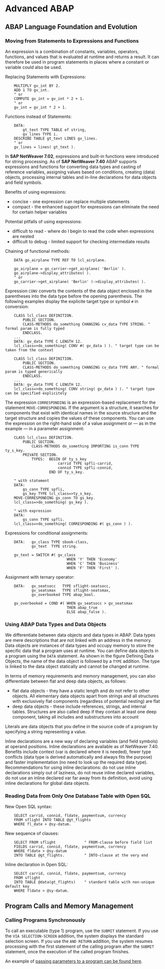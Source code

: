 # Advanced ABAP

## ABAP Language Foundation and Evolution

### Moving from Statements to Expressions and Functions

An expression is a combination of constants, variables, operators, functions, and values that is evaluated at runtime and returns a result. It can therefore be used in program statements in places where a constant or variable could also be used.

Replacing Statements with Expressions:
```ABAP
	MULTIPLY gv_int BY 2.
	ADD 1 TO gv_int.
	" or
	COMPUTE gv_int = gv_int * 2 + 1.
	" or
	gv_int = gv_int * 2 + 1.
```

Functions instead of Statements:
```ABAP
	DATA:
		gt_text TYPE TABLE of string,
		gv_lines TYPE i.
	DESCRIBE TABLE gt_text LINES gv_lines.
	" or
	gv_lines = lines( gt_text ).
```

In **SAP NetWeaver 7.02**, expressions and built-in functions were introduced for string processing. As of **SAP NetWeaver 7.40** ABAP supports expressions and functions for converting data types and casting of reference variables, assigning values based on conditions, creating (data) objects, processing internal tables and in-line declarations for data objects and field symbols.

Benefits of using expressions:
* concise - one expression can replace multiple statements
* compact - the enhanced support for expressions can eliminate the need for certain helper variables

Potential pitfalls of using expressions:
* difficult to read - where do I begin to read the code when expressions are nested
* difficult to debug - limited support for checking intermediate results

Chaining of functional methods:
```ABAP
	DATA go_airplane TYPE REF TO lcl_airplane.

	go_airplane = go_carrier->get_airplane( 'Berlin' ).
	go_airplane->display_attributes( ).
	" or
	go_carrier->get_airplane( 'Berlin' )->display_attributes( ).
```

Expression `CONV` converts the contents of the data object enclosed in the parentheses into the data type before the opening parenthesis. The following examples display the explicite target type or symbol `#` in conversion:
```ABAP
	CLASS lcl_class DEFINITION.
		PUBLIC SECTION.
		CLASS-METHODS do_something CHANGING cv_data TYPE STRING. " formal param is fully typed
		ENDCLASS.
	...
	DATA: gv_data TYPE C LENGTH 12.
	lcl_class=>do_something( CONV #( gv_data ) ). " target type can be taken from the context
```
```ABAP
	CLASS lcl_class DEFINITION.
		PUBLIC SECTION.
		CLASS-METHODS do_something CHANGING cv_data TYPE ANY. " formal param is typed generically
		ENDCLASS.
	...
	DATA: gv_data TYPE C LENGTH 12.
	lcl_class=>do_something( CONV string( gv_data ) ). " target type can be specified explicitely
```

The expression `CORRESPONDING` is an expression-based replacement for the statement `MOVE-CORRESPONDING`. If the argument is a structure, it searches for components that exist with identical names in the source structure and the target structure and copies the values of these components. You can use the expression on the right-hand side of a value assignment or — as in the example — in a parameter assignment:
```ABAP
	CLASS lcl_class DEFINITION.
		PUBLIC SECTION.
			CLASS-METHODS do_something IMPORTING is_conn TYPE ty_s_key.
		PRIVATE SECTION.
			TYPES:	BEGIN OF ty_s_key
						carrid TYPE spfli-carrid,
						connid TYPE spfli-connid,
					END OF ty_s_key.

	" with statement
	DATA:
		gs_conn TYPE spfli,
		gs_key TYPE lcl_class=>ty_s_key.
	MOVE-CORRESPONDING gs_conn TO gs_key.
	lcl_class=>do_something( gs_key ).

	" with expression
	DATA:
		gs_conn TYPE spfli.
	lcl_class=>do_something( CORRESPONDING #( gs_conn ) ).
```

Expressions for conditional assignments:
```ABAP
	DATA:	gv_class TYPE sbook-class,
			gv_text  TYPE string.
	
	gv_text = SWITCH #( gv_class
							WHEN 'Y' THEN 'Economy'
							WHEN 'C' THEN 'Business'
							WHEN 'F' THEN 'First' ).
```

Assignment with ternary operator:
```ABAP
	DATA:	gv_seatsocc   TYPE sflight-seatsocc,
			gv_seatsmax   TYPE sflight-seatsmax,
			gv_overbooked TYPE abap_bool.
	
	gv_overbooked = COND #(	WHEN gv_seatsocc > gv_seatsmax
							THEN abap_true
							ELSE abap_false ).
```

### Using ABAP Data Types and Data Objects

We differentiate between data objects and data types in ABAP. Data types are mere descriptions that are not linked with an address in the memory. Data objects are instances of data types and occupy memory to store the specific data that a program uses at runtime. You can define data objects in a program using the `DATA` statement. As shown in the figure Defining Data Objects, the name of the data object is followed by a `TYPE` addition. The type is linked to the data object statically and cannot be changed at runtime.

In terms of memory requirements and memory management, you can also differentiate between flat and deep data objects, as follows:
* flat data objects - they have a static length and do not refer to other objects. All elementary data objects apart from strings and all structures with exclusively flat components (regardless of potential nesting) are flat
* deep data objects - these include references, strings, and internal tables. Structures are also called deep if they contain at least one deep component, taking all includes and substructures into account

Literals are data objects that you define in the source code of a program by specifying a string representing a value.

Inline declarations are a new way of declaring variables (and field symbols) at operand positions. Inline declarations are available as of NetWeaver 7.40. Benefits include context (var is declared where it is needed), fewer type conflicts (data type is derived automatically and always fits the purpose) and faster implementation (no need to look up the required data type). Recommendations for using inline declarations: do not use inline declarations simply out of laziness, do not reuse inline declared variables, do not use an inline declared var far away from its definition, avoid using inline declarations for global data objects.

### Reading Data from Only One Database Table with Open SQL

New Open SQL syntax:
```ABAP
	SELECT carrid, connid, fldate, paymentsum, currency
	FROM sflight INTO TABLE @gt_flights
	WHERE fl_date > @sy-datum.
```

New sequence of clauses:
```ABAP
	SELECT FROM sflight				" FROM-clause before field list
	FIELDS carrid, connid, fldate, paymentsum, currency
	WHERE fldate > @sy-datum
	INTO TABLE @gt_flights.			" INTO-clause at the very end
```

Inline declaration in Open SQL:
```ABAP
	SELECT carrid, connid, fldate, paymentsum, currency
	FROM sflight
	INTO TABLE @data(gt_flights)	" standard table with non-unique default key
	WHERE fldate > @sy-datum.
```

## Program Calls and Memory Management

### Calling Programs Synchronously

To call an executable (type 1) program, use the `SUBMIT` statement. If you use the `VIA SELECTION-SCREEN` addition, the system displays the standard selection screen. If you use the `AND RETURN` addition, the system resumes processing with the first statement of the calling program after the `SUBMIT` statement, once the execution of the called program finishes.

An example of [passing parameters to a program can be found here](http://zevolving.com/2014/03/abap-submit-pass-parameters-to-program/).


